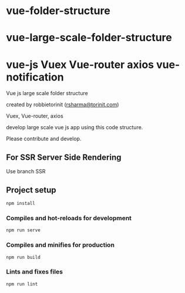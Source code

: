 # vue-folder-structure


# vue-large-scale-folder-structure

# vue-js Vuex Vue-router axios vue-notification
Vue js large scale folder structure

created by robbietorinit (rsharma@torinit.com)

Vuex, Vue-router, axios


develop large scale vue js app using this code structure.


Please contribute and develop.
## For SSR Server Side Rendering
Use branch SSR

## Project setup
```
npm install
```

### Compiles and hot-reloads for development
```
npm run serve
```

### Compiles and minifies for production
```
npm run build
```

### Lints and fixes files
```
npm run lint
```
